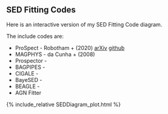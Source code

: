 
## SED Fitting Codes

Here is an interactive version of my SED Fitting Code diagram. 

The include codes are:

* ProSpect - Robotham + (2020) [arXiv](https://arxiv.org/abs/2002.06980) [github](http://www.github.com/asgr/ProSpect)
* MAGPHYS - da Cunha + (2008)
* Prospector - 
* BAGPIPES - 
* CIGALE - 
* BayeSED - 
* BEAGLE - 
* AGN Fitter 

{% include_relative SEDDiagram_plot.html %}
